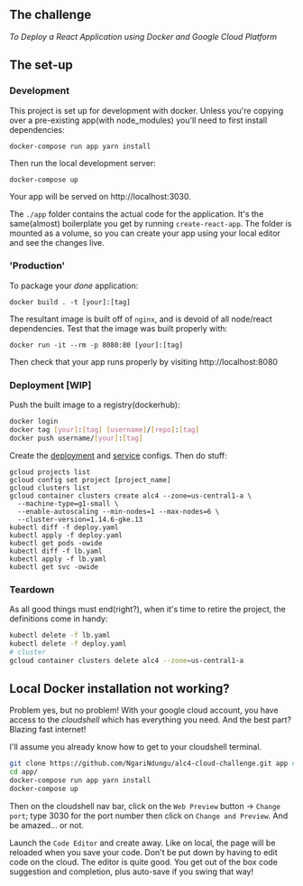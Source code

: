 ## The challenge
*To Deploy a React Application using Docker and Google Cloud Platform*

## The set-up
### Development
This project is set up for development with docker.
Unless you're copying over a pre-existing app(with node_modules) you'll need to first install dependencies:
```
docker-compose run app yarn install
```
Then run the local development server:
```
docker-compose up
```
Your app will be served on http://localhost:3030.

The `./app` folder contains the actual code for the application.
It's the same(almost) boilerplate you get by running `create-react-app`.
The folder is mounted as a volume, so you can create your app using your local editor and see the changes live.

### 'Production'
To package your *done* application:
```
docker build . -t [your]:[tag]
```
The resultant image is built off of `nginx`, and is devoid of all node/react dependencies.
Test that the image was built properly with:
```
docker run -it --rm -p 8080:80 [your]:[tag]
```
Then check that your app runs properly by visiting http://localhost:8080

### Deployment [WIP]
Push the built image to a registry(dockerhub):
``` bash
docker login
docker tag [your]:[tag] [username]/[repo]:[tag]
docker push username/[your]:[tag]
```
Create the [deployment](deploy/alc4_deployment.yaml) and [service](deploy/alc4_lb.yaml) configs.
Then do stuff:
```
gcloud projects list
gcloud config set project [project_name]
gcloud clusters list
gcloud container clusters create alc4 --zone=us-central1-a \
  --machine-type=g1-small \
  --enable-autoscaling --min-nodes=1 --max-nodes=6 \
  --cluster-version=1.14.6-gke.13
kubectl diff -f deploy.yaml
kubectl apply -f deploy.yaml
kubectl get pods -owide
kubectl diff -f lb.yaml
kubectl apply -f lb.yaml
kubectl get svc -owide
```
### Teardown
As all good things must end(right?), when it's time to retire the project, the definitions come in handy:
```bash
kubectl delete -f lb.yaml
kubectl delete -f deploy.yaml
# cluster
gcloud container clusters delete alc4 --zone=us-central1-a
```

## Local Docker installation not working?
Problem yes, but no problem! With your google cloud account, you have access to the *cloudshell* which has everything you need.
And the best part? Blazing fast internet!

I'll assume you already know how to get to your cloudshell terminal.
```bash
git clone https://github.com/NgariNdungu/alc4-cloud-challenge.git app # your repo here
cd app/
docker-compose run app yarn install
docker-compose up
```
Then on the cloudshell nav bar, click on the `Web Preview` button -> `Change port`; type 3030 for the port number then click on `Change and Preview`.
And be amazed... or not.

Launch the `Code Editor` and create away.
Like on local, the page will be reloaded when you save your code.
Don't be put down by having to edit code on the cloud. The editor is quite good.
You get out of the box code suggestion and completion, plus auto-save if you swing that way!
